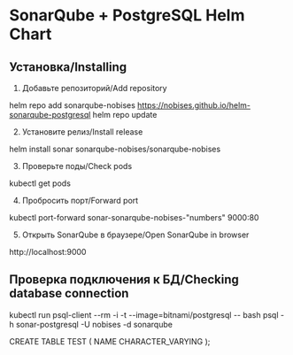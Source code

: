 # SonarQube + PostgreSQL Helm Chart
 
## Установка/Installing

1. Добавьте репозиторий/Add repository

helm repo add sonarqube-nobises https://nobises.github.io/helm-sonarqube-postgresql
helm repo update

2. Установите релиз/Install release

helm install sonar sonarqube-nobises/sonarqube-nobises

3. Проверьте поды/Check pods

kubectl get pods

4. Пробросить порт/Forward port

kubectl port-forward sonar-sonarqube-nobises-"numbers" 9000:80

5. Открыть SonarQube в браузере/Open SonarQube in browser

http://localhost:9000

## Проверка подключения к БД/Checking database connection

kubectl run psql-client --rm -i -t --image=bitnami/postgresql -- bash
psql -h sonar-postgresql -U nobises -d sonarqube

CREATE TABLE TEST
(
	NAME CHARACTER_VARYING
);
